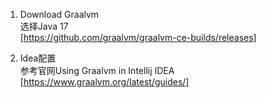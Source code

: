 1. Download Graalvm  
选择Java 17  
[https://github.com/graalvm/graalvm-ce-builds/releases]

2. Idea配置  
参考官网Using Graalvm in Intellij IDEA  
[https://www.graalvm.org/latest/guides/]
